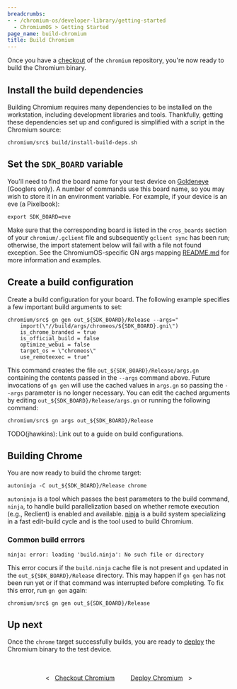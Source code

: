```yaml
---
breadcrumbs:
- - /chromium-os/developer-library/getting-started
  - ChromiumOS > Getting Started
page_name: build-chromium
title: Build Chromium
---
```


Once you have a
[checkout](/chromium-os/developer-library/getting-started/checkout-chromium) of
the `chromium` repository, you're now ready to build the Chromium binary.

## Install the build dependencies

Building Chromium requires many dependencies to be installed on the workstation,
including development libraries and tools. Thankfully, getting these
dependencies set up and configured is simplified with a script in the Chromium
source:

```
chromium/src$ build/install-build-deps.sh
```

## Set the `SDK_BOARD` variable

You'll need to find the board name for your test device on <a
href="https://cros-goldeneye.corp.google.com/chromeos/console/listDevice"
target="_blank">Goldeneye</a> (Googlers only). A number of commands use this
board name, so you may wish to store it in an environment variable. For example,
if your device is an eve (a Pixelbook):

```
export SDK_BOARD=eve
```

Make sure that the corresponding board is listed in the `cros_boards` section of
your `chromium/.gclient` file and subsequently `gclient sync` has been run;
otherwise, the import statement below will fail with a file not found exception.
See the ChromiumOS-specific GN args mapping <a
href="https://chromium.googlesource.com/chromium/src/+/main/build/args/chromeos/README.md"
target="_blank">README.md</a> for more information and examples.

## Create a build configuration

Create a build configuration for your board. The following example specifies a
few important build arguments to set:

```
chromium/src$ gn gen out_${SDK_BOARD}/Release --args="
    import(\"//build/args/chromeos/${SDK_BOARD}.gni\")
    is_chrome_branded = true
    is_official_build = false
    optimize_webui = false
    target_os = \"chromeos\"
    use_remoteexec = true"
```

This command creates the file `out_${SDK_BOARD}/Release/args.gn` containing the
contents passed in the `--args` command above. Future invocations of `gn gen`
will use the cached values in `args.gn` so passing the `--args` parameter is no
longer necessary. You can edit the cached arguments by editing
`out_${SDK_BOARD}/Release/args.gn` or running the following command:

```
chromium/src$ gn args out_${SDK_BOARD}/Release
```

TODO(jhawkins): Link out to a guide on build configurations.

## Building Chrome

You are now ready to build the chrome target:

```
autoninja -C out_${SDK_BOARD}/Release chrome
```

`autoninja` is a tool which passes the best parameters to the build command,
`ninja`, to handle build parallelization based on whether remote execution
(e.g., Reclient) is enabled and available. <a
href="https://chromium.googlesource.com/chromium/src/+/0e94f26e8/docs/ninja_build.md"
target="_blank">ninja</a> is a build system specializing in a fast edit-build
cycle and is the tool used to build Chromium.

### Common build errrors

```
ninja: error: loading 'build.ninja': No such file or directory
```

This error cocurs if the `build.ninja` cache file is not present and updated in
the `out_${SDK_BOARD}/Release` directory. This may happen if `gn gen` has not
been run yet or if that command was interrupted before completing. To fix this
error, run `gn gen` again:

```
chromium/src$ gn gen out_${SDK_BOARD}/Release
```

## Up next

Once the `chrome` target successfully builds, you are ready to
[deploy](/chromium-os/developer-library/getting-started/deploy-chromium) the
Chromium binary to the test device.

<div style="text-align: center; margin: 3rem 0 1rem 0;">
  <div style="margin: 0 1rem; display: inline-block;">
    <span style="margin-right: 0.5rem;"><</span>
    <a href="/chromium-os/developer-library/getting-started/checkout-chromium">Checkout Chromium</a>
  </div>
  <div style="margin: 0 1rem; display: inline-block;">
    <a href="/chromium-os/developer-library/getting-started/deploy-chromium">Deploy Chromium</a>
    <span style="margin-left: 0.5rem;">></span>
  </div>
</div>
